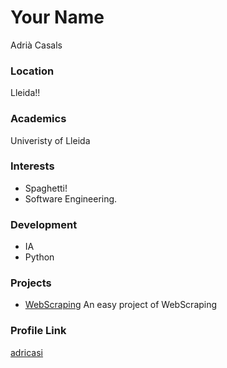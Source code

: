 # Your Name
Adrià Casals
### Location

Lleida!!

### Academics

Univeristy of Lleida

### Interests

- Spaghetti!
- Software Engineering.

### Development

- IA
- Python

### Projects

- [WebScraping](https://github.com/adricasi/WebScraping) An easy project of WebScraping

### Profile Link

[adricasi](https://github.com/adricasi)